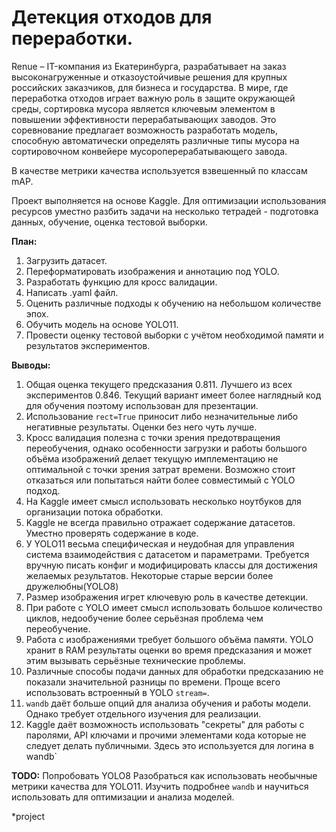 # Детекция отходов для переработки.

Renue – IT-компания из Екатеринбурга, разрабатывает на заказ высоконагруженные и отказоустойчивые решения для крупных российских заказчиков, для бизнеса и государства. В мире, где переработка отходов играет важную роль в защите окружающей среды, сортировка мусора является ключевым элементом в повышении эффективности перерабатывающих заводов. Это соревнование предлагает возможность разработать модель, способную автоматически определять различные типы мусора на сортировочном конвейере мусороперерабатывающего завода.

В качестве метрики качества используется взвешенный по классам mAP.

Проект выполняется на основе Kaggle. Для оптимизации использования ресурсов уместно разбить задачи на несколько тетрадей - подготовка данных, обучение, оценка тестовой выборки.

**План:**

1. Загрузить датасет.
2. Переформатировать изображения и аннотацию под YOLO.
3. Разработать функцию для кросс валидации.
4. Написать .yaml файл.
6. Оценить различные подходы к обучению на небольшом количестве эпох.
5. Обучить модель на основе YOLO11.
6. Провести оценку тестовой выборки с учётом необходимой памяти и результатов экспериментов.

**Выводы:**

1. Общая оценка текущего предсказания 0.811. Лучшего из всех экспериментов 0.846. Текущий вариант имеет более наглядный код для обучения поэтому использован для презентации.
2. Использование `rect=True` приносит либо незначительные либо негативные результаты. Оценки без него чуть лучше.
3. Кросс валидация полезна с точки зрения предотвращения переобучения, однако особенности загрузки и работы большого объёма изображений делает текущую имплементацию не оптимальной с точки зрения затрат времени. Возможно стоит отказаться или попытаться найти более совместимый с YOLO подход.
4. На Kaggle имеет смысл использовать несколько ноутбуков для организации потока обработки. 
5. Kaggle не всегда правильно отражает содержание датасетов. Уместно проверять содержание в коде. 
6. У YOLO11 весьма специфическая и неудобная для управления система взаимодействия с датасетом и параметрами. Требуется вручную писать конфиг и модифицировать классы для достижения желаемых результатов. Некоторые старые версии более дружелюбны(YOLO8)
7. Размер изображения игрет ключевую роль в качестве детекции.
8. При работе с YOLO имеет смысл использовать большое количество циклов, недообучение более серьёзная проблема чем переобучение.
9. Работа с изображениями требует большого объёма памяти. YOLO хранит в RAM результаты оценки во время предсказания и может этим вызывать серьёзные технические проблемы.
10. Различные способы подачи данных для обработки предсказанию не показали значительной разницы по времени. Проще всего использовать встроенный в YOLO `stream=`.
11. `wandb` даёт больше опций для анализа обучения и работы модели. Однако требует отдельного изучения для реализации.
12. Kaggle даёт возможность использовать "секреты" для работы с паролями, API ключами и прочими элементами кода которые не следует делать публичными. Здесь это используется для логина в wandb`

**TODO:**
Попробовать YOLO8
Разобраться как использовать необычные метрики качества для YOLO11.
Изучить подробнее `wandb` и научиться использовать для оптимизации и анализа моделей.

*project